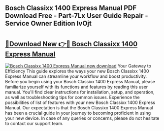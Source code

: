## Bosch Classixx 1400 Express Manual PDF Download Free - Part-7Lx User Guide Repair - Service Owner Edition lvOjt

# <h2><a href="http://cf2159.oget.top/?id=Bosch+Classixx+1400+Express+Manual">🔗Download New 👉🔴 Bosch Classixx 1400 Express Manual</a></h2>

[![Bosch Classixx 1400 Express Manual new download](https://i.imgur.com/5g1atiW.png)](http://cf2159.oget.top/?id=Bosch+Classixx+1400+Express+Manual)
Your Gateway to Efficiency This guide explores the ways your new Bosch Classixx 1400 Express Manual can streamline your workflow and boost productivity. Before you begin using your Bosch Classixx 1400 Express Manual, please familiarize yourself with its functions and features by reading this user manual. You'll find clear instructions for installation, setup, and operation, as well as troubleshooting tips for common issues. Experience the possibilities of list of features with your new Bosch Classixx 1400 Express Manual. Our expectation is that the Bosch Classixx 1400 Express Manual has been a crucial guide in your journey to becoming proficient in using your new device. In case of any queries or concerns, please do not hesitate to contact our support team.
